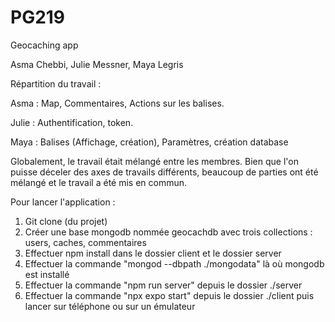 # PG219
Geocaching app

Asma Chebbi, Julie Messner, Maya Legris

Répartition du travail :

Asma : Map, Commentaires, Actions sur les balises.

Julie : Authentification, token.

Maya : Balises (Affichage, création), Paramètres, création database

Globalement, le travail était mélangé entre les membres. Bien que l'on puisse déceler des axes de travails différents, beaucoup de parties ont été mélangé et le travail a été mis en commun.


Pour lancer l'application :
  1) Git clone (du projet)
  2) Créer une base mongodb nommée geocachdb avec trois collections : users, caches, commentaires
  3) Effectuer npm install dans le dossier client et le dossier server
  4) Effectuer la commande "mongod --dbpath ./mongodata" là où mongodb est installé
  5) Effectuer la commande "npm run server" depuis le dossier ./server
  6) Effectuer la commande "npx expo start" depuis le dossier ./client puis lancer sur téléphone ou sur un émulateur
